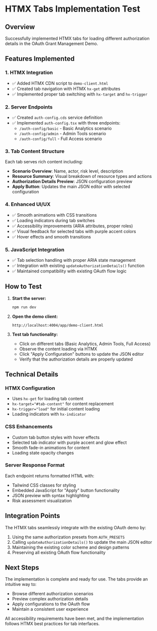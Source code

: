 # HTMX Tabs Implementation Test

## Overview
Successfully implemented HTMX tabs for loading different authorization details in the OAuth Grant Management Demo.

## Features Implemented

### 1. HTMX Integration
- ✅ Added HTMX CDN script to `demo-client.html`
- ✅ Created tab navigation with HTMX `hx-get` attributes
- ✅ Implemented proper tab switching with `hx-target` and `hx-trigger`

### 2. Server Endpoints
- ✅ Created `auth-config.cds` service definition
- ✅ Implemented `auth-config.tsx` with three endpoints:
  - `/auth-config/basic` - Basic Analytics scenario
  - `/auth-config/admin` - Admin Tools scenario  
  - `/auth-config/full` - Full Access scenario

### 3. Tab Content Structure
Each tab serves rich content including:
- **Scenario Overview**: Name, actor, risk level, description
- **Resource Summary**: Visual breakdown of resource types and actions
- **Authorization Details Preview**: JSON configuration preview
- **Apply Button**: Updates the main JSON editor with selected configuration

### 4. Enhanced UI/UX
- ✅ Smooth animations with CSS transitions
- ✅ Loading indicators during tab switches
- ✅ Accessibility improvements (ARIA attributes, proper roles)
- ✅ Visual feedback for selected tabs with purple accent colors
- ✅ Hover effects and smooth transitions

### 5. JavaScript Integration
- ✅ Tab selection handling with proper ARIA state management
- ✅ Integration with existing `updateAuthorizationDetails()` function
- ✅ Maintained compatibility with existing OAuth flow logic

## How to Test

1. **Start the server:**
   ```bash
   npm run dev
   ```

2. **Open the demo client:**
   ```
   http://localhost:4004/app/demo-client.html
   ```

3. **Test tab functionality:**
   - Click on different tabs (Basic Analytics, Admin Tools, Full Access)
   - Observe the content loading via HTMX
   - Click "Apply Configuration" buttons to update the JSON editor
   - Verify that the authorization details are properly updated

## Technical Details

### HTMX Configuration
- Uses `hx-get` for loading tab content
- `hx-target="#tab-content"` for content replacement
- `hx-trigger="load"` for initial content loading
- Loading indicators with `hx-indicator`

### CSS Enhancements
- Custom tab button styles with hover effects
- Selected tab indicator with purple accent and glow effect
- Smooth fade-in animations for content
- Loading state opacity changes

### Server Response Format
Each endpoint returns formatted HTML with:
- Tailwind CSS classes for styling
- Embedded JavaScript for "Apply" button functionality
- JSON preview with syntax highlighting
- Risk assessment visualization

## Integration Points

The HTMX tabs seamlessly integrate with the existing OAuth demo by:
1. Using the same authorization presets from `AUTH_PRESETS`
2. Calling `updateAuthorizationDetails()` to update the main JSON editor
3. Maintaining the existing color scheme and design patterns
4. Preserving all existing OAuth flow functionality

## Next Steps

The implementation is complete and ready for use. The tabs provide an intuitive way to:
- Browse different authorization scenarios
- Preview complex authorization details
- Apply configurations to the OAuth flow
- Maintain a consistent user experience

All accessibility requirements have been met, and the implementation follows HTMX best practices for tab interfaces.
